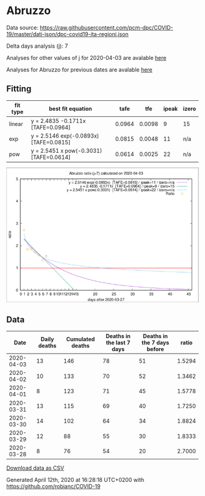 # Abruzzo

Data source: https://raw.githubusercontent.com/pcm-dpc/COVID-19/master/dati-json/dpc-covid19-ita-regioni.json

Delta days analysis (j): 7

Analyses for other values of j for 2020-04-03 are avalable [here](../README.md)

Analyses for Abruzzo for previous dates are avalable [here](../../README.md)

## Fitting 
|fit type|best fit equation|tafe|tfe|ipeak|izero|
|-------|-----|--------|------|---|---|
|linear|y = 2.4835 -0.1711x  [TAFE=0.0964]|0.0964|0.0098|9|15|
|exp|y = 2.5146 exp(-0.0893x)  [TAFE=0.0815]|0.0815|0.0048|11|n/a|
|pow|y = 2.5451 x pow(-0.3031)  [TAFE=0.0614]|0.0614|0.0025|22|n/a|

![Plot](COVID-19_abruzzo_j7_2020-04-03.png)

## Data
|Date|Daily deaths|Cumulated deaths|Deaths in the last 7 days|Deaths in the 7 days before|ratio|
|----|----------|-----------|-------|--------------------|-----|
|2020-04-03|13|146|78|51|1.5294|
|2020-04-02|10|133|70|52|1.3462|
|2020-04-01|8|123|71|45|1.5778|
|2020-03-31|13|115|69|40|1.7250|
|2020-03-30|14|102|64|34|1.8824|
|2020-03-29|12|88|55|30|1.8333|
|2020-03-28|8|76|54|20|2.7000|

[Download data as CSV](COVID-19_abruzzo_j7_2020-04-03.csv)

Generated April 12th, 2020 at 16:28:18 UTC+0200 with https://github.com/robianc/COVID-19
